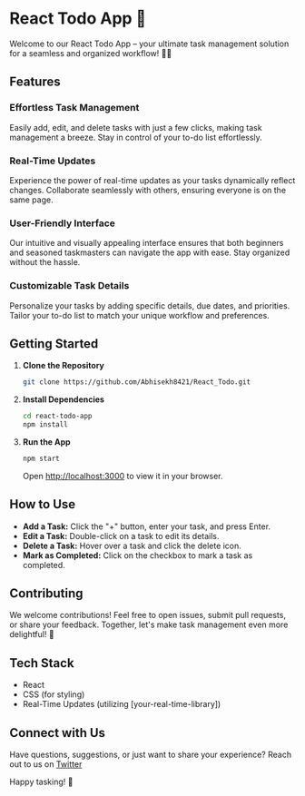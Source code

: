 # React Todo App 🚀

Welcome to our React Todo App – your ultimate task management solution for a seamless and organized workflow! 📝✨

## Features

### Effortless Task Management

Easily add, edit, and delete tasks with just a few clicks, making task management a breeze. Stay in control of your to-do list effortlessly.

### Real-Time Updates

Experience the power of real-time updates as your tasks dynamically reflect changes. Collaborate seamlessly with others, ensuring everyone is on the same page.

### User-Friendly Interface

Our intuitive and visually appealing interface ensures that both beginners and seasoned taskmasters can navigate the app with ease. Stay organized without the hassle.

### Customizable Task Details

Personalize your tasks by adding specific details, due dates, and priorities. Tailor your to-do list to match your unique workflow and preferences.

## Getting Started

1. **Clone the Repository**

   ```bash
   git clone https://github.com/Abhisekh8421/React_Todo.git
   ```

2. **Install Dependencies**

   ```bash
   cd react-todo-app
   npm install
   ```

3. **Run the App**

   ```bash
   npm start
   ```

   Open [http://localhost:3000](http://localhost:3000) to view it in your browser.

## How to Use

- **Add a Task:** Click the "+" button, enter your task, and press Enter.
- **Edit a Task:** Double-click on a task to edit its details.
- **Delete a Task:** Hover over a task and click the delete icon.
- **Mark as Completed:** Click on the checkbox to mark a task as completed.

## Contributing

We welcome contributions! Feel free to open issues, submit pull requests, or share your feedback. Together, let's make task management even more delightful! 🤝

## Tech Stack

- React
- CSS (for styling)
- Real-Time Updates (utilizing [your-real-time-library])

## Connect with Us

Have questions, suggestions, or just want to share your experience? Reach out to us on [Twitter](https://twitter.com/AbhisekhSas)

Happy tasking! 🌟
